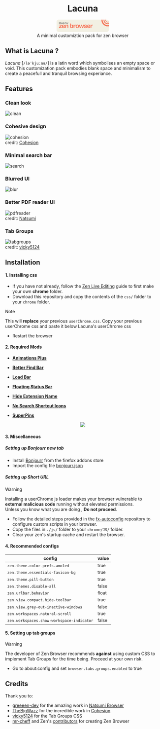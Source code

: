 <h1 align="center">
  Lacuna
</h1>

<p align="center">
  <a href="https://zen-browser.app"><img height="40" src="https://github.com/heyitszenithyt/zen-browser-badges/blob/fb14dcd72694b7176d141c774629df76af87514e/light/zen-badge-light.png"></a>
  <br>
  A minimal customiztion pack for zen browser
</p>

## What is Lacuna ?
_Lacuna_ [`/ləˈkjuːnə/`] is a latin word which symbolises an empty space or void. This customization pack embodies blank space and minimalism to create a peacefull and tranquil browsing experiance.

## Features

### Clean look
![clean](https://github.com/user-attachments/assets/7f931baf-8181-4a33-93bc-9c8fbedb0029)

### Cohesive design
![cohesion](https://github.com/user-attachments/assets/d802d3fd-0705-459f-a463-0a57d00f613c)
<br>credit: [Cohesion](https://github.com/TheBigWazz/ZenThemes/tree/main/Cohesion)

### Minimal search bar
![search](https://github.com/user-attachments/assets/908f5b9f-1a62-421a-a667-ba7e29fd75a3)

### Blurred UI
![blur](https://github.com/user-attachments/assets/c1273834-c075-415c-b498-aad5baefe7f7)

### Better PDF reader UI
![pdfreader](https://github.com/user-attachments/assets/bdb20a89-b21f-4a2e-b42f-28bd5dec1c1c)
<br>credit: [Natsumi](https://github.com/greeeen-dev/natsumi-browser)


### Tab Groups
![tabgroups](https://github.com/user-attachments/assets/aa7cf02c-c406-48dd-967a-08fa78194d6f)
<br>credit: [vicky5124](https://github.com/vicky5124)

## Installation
#### 1. Installing css
- If you have not already, follow the [Zen Live Editing](https://docs.zen-browser.app/guides/live-editing) guide to first make your own **chrome** folder.
- Download this repository and copy the contents of the `css/` folder to your `chrome` folder.

> [!Note]
> This will **replace** your previous `userChrome.css`.
> Copy your previous userChrome css and paste it below Lacuna's userChrome css

- Restart the browser

#### 2. Required Mods
<b>
  
- [Animations Plus](https://zen-browser.app/mods/f4866f39-cfd6-4498-ab92-54213b8279dc)

- [Better Find Bar](https://zen-browser.app/mods/a6335949-4465-4b71-926c-4a52d34bc9c0)
  
- [Load Bar](https://zen-browser.app/mods/ae7868dc-1fa1-469e-8b89-a5edf7ab1f24)
  
- [Floating Status Bar](https://zen-browser.app/mods/906c6915-5677-48ff-9bfc-096a02a72379)

- [Hide Extension Name](https://zen-browser.app/mods/cb15abdb-0514-4e09-8ce5-722cf1f4a20f)

- [No Search Shortcut Icons](https://zen-browser.app/mods/d7076c31-f6c1-4f28-b2e8-15b95f5a3d6f)

- [SuperPins](https://zen-browser.app/mods/ad97bb70-0066-4e42-9b5f-173a5e42c6fc)
<p align="center">
<img src="https://github.com/user-attachments/assets/468238ab-3aa6-4dc6-84d5-1bffcdf466d9">
</p>
</b>

#### 3. Miscellaneous
##### **Setting up Bonjourr new tab**
  - Install [Bonjourr](https://addons.mozilla.org/en-US/firefox/addon/bonjourr-startpage/) from the firefox addons store
  - Import the config file [bonjourr.json](./misc/bonjourr.json)

##### **Setting up Short URL**

  > [!Warning]
  > Installing a userChrome js loader makes your browser vulnerable to **external malicious code** running without elevated permissions. <br>
  > Unless you know what you are doing , **Do not proceed**.
    
  - Follow the detailed steps provided in the [fx-autoconfig](https://github.com/MrOtherGuy/fx-autoconfig) repository to configure custom scripts in your browser.
  - Copy the files in `./js/` folder to your `chrome/JS/` folder.
  - Clear your zen's startup cache and restart the browser.

#### 4. Recommended configs
| config                                    | value |
|-------------------------------------------|-------|
| `zen.theme.color-prefs.amoled`            | true  |
| `zen.theme.essentials-favicon-bg`         | true  |
| `zen.theme.pill-button`                   | true  |
| `zen.themes.disable-all`                  | false |
| `zen.urlbar.behavior`                     | float |
| `zen.view.compact.hide-toolbar`           | true  |
| `zen.view.grey-out-inactive-windows`      | false |
| `zen.workspaces.natural-scroll`           | true  |
| `zen.workspaces.show-workspace-indicator` | false |

#### 5. Setting up tab groups
> [!WARNING]
> The developer of Zen Browser recommends **against** using custom CSS to implement Tab Groups for the time being. Proceed at your own risk.

- Go to about:config and set `browser.tabs.groups.enabled` to true

## Credits
Thank you to:
- [greeeen-dev](https://github.com/greeeen-dev) for the amazing work in [Natsumi Browser](https://github.com/greeeen-dev/natsumi-browser)
- [TheBigWazz](https://github.com/TheBigWazz) for the incredible work in [Cohesion](https://github.com/TheBigWazz/ZenThemes/tree/main/Cohesion)
- [vicky5124](https://github.com/vicky5124) for the Tab Groups CSS
- [mr-cheff](https://github.com/mr-cheff) and Zen's [contributors](https://github.com/zen-browser/desktop/graphs/contributors) for creating Zen Browser
